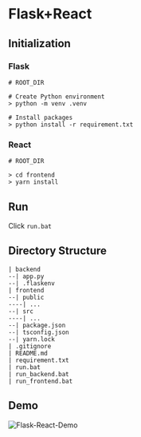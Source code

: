 # Flask+React
## Initialization

### Flask 

```shell
# ROOT_DIR

# Create Python environment
> python -m venv .venv

# Install packages
> python install -r requirement.txt
```

### React 

```shell
# ROOT_DIR

> cd frontend
> yarn install
```

## Run

Click `run.bat`

## Directory Structure

```
| backend
--| app.py
--| .flaskenv
| frontend
--| public
----| ...
--| src
----| ...
--| package.json
--| tsconfig.json
--| yarn.lock
| .gitignore
| README.md
| requirement.txt
| run.bat
| run_backend.bat
| run_frontend.bat
```

## Demo
![Flask-React-Demo](https://cdn.jsdelivr.net/gh/sitdownkevin/ImageHosting//flask-react-demo.gif)